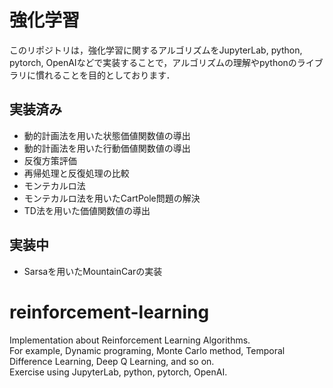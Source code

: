 # 強化学習
このリポジトリは，強化学習に関するアルゴリズムをJupyterLab, python, pytorch, OpenAIなどで実装することで，アルゴリズムの理解やpythonのライブラリに慣れることを目的としております．
## 実装済み
- 動的計画法を用いた状態価値関数値の導出
- 動的計画法を用いた行動価値関数値の導出
- 反復方策評価
- 再帰処理と反復処理の比較
- モンテカルロ法
- モンテカルロ法を用いたCartPole問題の解決
- TD法を用いた価値関数値の導出

## 実装中
- Sarsaを用いたMountainCarの実装

# reinforcement-learning
Implementation about Reinforcement Learning Algorithms.  
For example, Dynamic programing, Monte Carlo method, Temporal Difference Learning, Deep Q Learning, and so on.  
Exercise using JupyterLab, python, pytorch, OpenAI.  
